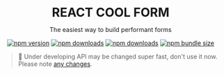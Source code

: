 <div style="text-align:center">
  <b style="font-size:2em">REACT COOL FORM</b>
  <p>The easiest way to build performant forms</p>

[![npm version](https://img.shields.io/npm/v/react-cool-form?style=flat-square)](https://www.npmjs.com/package/react-cool-form)
[![npm downloads](https://img.shields.io/npm/dm/react-cool-form?style=flat-square)](https://www.npmtrends.com/react-cool-form)
[![npm downloads](https://img.shields.io/npm/dt/react-cool-form?style=flat-square)](https://www.npmtrends.com/react-cool-form)
[![npm bundle size](https://img.shields.io/bundlephobia/minzip/react-cool-form?style=flat-square)](https://bundlephobia.com/result?p=react-cool-form)

</div>

> 🚨 Under developing API may be changed super fast, don't use it now. Please note [any changes](https://github.com/wellyshen/react-cool-form/releases).
